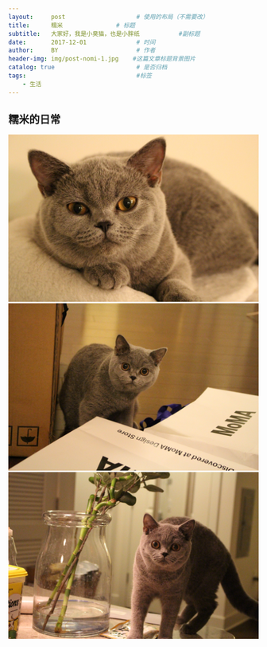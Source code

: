 ```yaml
---
layout:     post                    # 使用的布局（不需要改）
title:      糯米               # 标题 
subtitle:   大家好，我是小臭猫，也是小胖纸           #副标题
date:       2017-12-01              # 时间
author:     BY                      # 作者
header-img: img/post-nomi-1.jpg    #这篇文章标题背景图片
catalog: true                       # 是否归档
tags:                               #标签
    - 生活
---
```


## 糯米的日常
>

![](/img/post-nomi-1.jpg)
![](/img/post-nomi-2.jpg)
![](/img/post-nomi-3.jpg)
